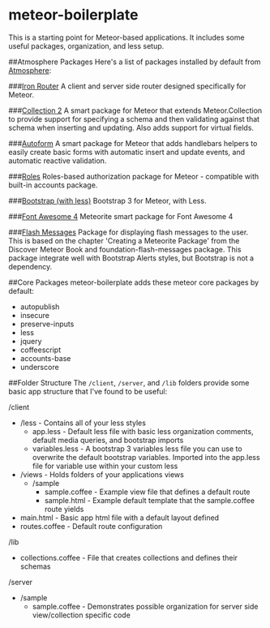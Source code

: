 meteor-boilerplate
==================

This is a starting point for Meteor-based applications. It includes some useful packages, organization, and less setup.

##Atmosphere Packages
Here's a list of packages installed by default from [Atmosphere](http://atmosphere.meteor.com):

###[Iron Router](https://github.com/EventedMind/iron-router)
A client and server side router designed specifically for Meteor.

###[Collection 2](https://github.com/aldeed/meteor-collection2)
A smart package for Meteor that extends Meteor.Collection to provide support for specifying a schema and then validating against that schema when inserting and updating. Also adds support for virtual fields.

###[Autoform](https://github.com/aldeed/meteor-autoform)
A smart package for Meteor that adds handlebars helpers to easily create basic forms with automatic insert and update events, and automatic reactive validation.

###[Roles](https://github.com/alanning/meteor-roles)
Roles-based authorization package for Meteor - compatible with built-in accounts package.

###[Bootstrap (with less)](https://github.com/eprochasson/bootstrap3-less)
Bootstrap 3 for Meteor, with Less.

###[Font Awesome 4](https://github.com/michaelbishop/meteor-font-awesome-4)
Meteorite smart package for Font Awesome 4

###[Flash Messages](https://github.com/camilosw/flash-messages)
Package for displaying flash messages to the user. This is based on the chapter 'Creating a Meteorite Package' from the Discover Meteor Book and foundation-flash-messages package. This package integrate well with Bootstrap Alerts styles, but Bootstrap is not a dependency.


##Core Packages
meteor-boilerplate adds these meteor core packages by default:

 - autopublish
 - insecure
 - preserve-inputs
 - less
 - jquery
 - coffeescript
 - accounts-base
 - underscore

##Folder Structure
The <code>/client</code>, <code>/server</code>, and <code>/lib</code> folders provide some basic app structure that I've found to be useful:

/client
 - /less - Contains all of your less styles
   - app.less - Default less file with basic less organization comments, default media queries, and bootstrap imports
   - variables.less - A bootstrap 3 variables less file you can use to overwrite the default bootstrap variables. Imported into the app.less file for variable use within your custom less
 - /views - Holds folders of your applications views
   - /sample
     - sample.coffee - Example view file that defines a default route
     - sample.html - Example default template that the sample.coffee route yields
 - main.html - Basic app html file with a default layout defined
 - routes.coffee - Default route configuration

/lib
 - collections.coffee - File that creates collections and defines their schemas

/server
 - /sample
   - sample.coffee - Demonstrates possible organization for server side view/collection specific code
